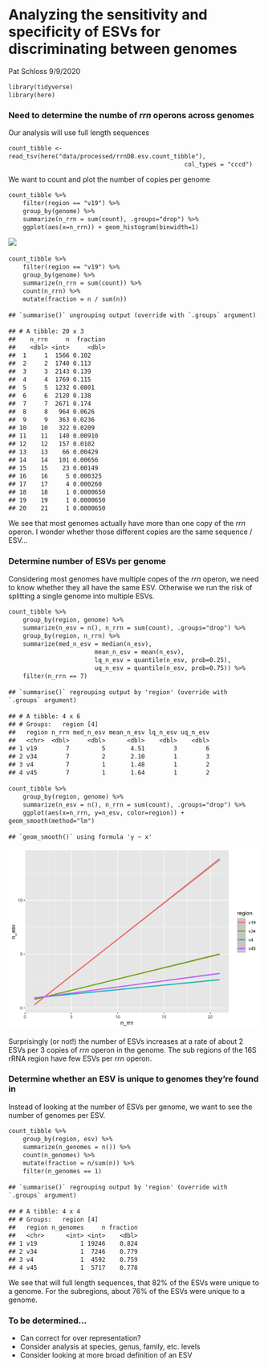 Analyzing the sensitivity and specificity of ESVs for discriminating
between genomes
================
Pat Schloss
9/9/2020

    library(tidyverse)
    library(here)

### Need to determine the numbe of *rrn* operons across genomes

Our analysis will use full length sequences

    count_tibble <- read_tsv(here("data/processed/rrnDB.esv.count_tibble"),
                                                     col_types = "cccd")

We want to count and plot the number of copies per genome

    count_tibble %>%
        filter(region == "v19") %>%
        group_by(genome) %>%
        summarize(n_rrn = sum(count), .groups="drop") %>%
        ggplot(aes(x=n_rrn)) + geom_histogram(binwidth=1)

![](2020-09-09-genome-sens-spec_files/figure-gfm/n_rrn-1.png)<!-- -->

    count_tibble %>%
        filter(region == "v19") %>%
        group_by(genome) %>%
        summarize(n_rrn = sum(count)) %>%
        count(n_rrn) %>%
        mutate(fraction = n / sum(n))

    ## `summarise()` ungrouping output (override with `.groups` argument)

    ## # A tibble: 20 x 3
    ##    n_rrn     n  fraction
    ##    <dbl> <int>     <dbl>
    ##  1     1  1566 0.102    
    ##  2     2  1740 0.113    
    ##  3     3  2143 0.139    
    ##  4     4  1769 0.115    
    ##  5     5  1232 0.0801   
    ##  6     6  2120 0.138    
    ##  7     7  2671 0.174    
    ##  8     8   964 0.0626   
    ##  9     9   363 0.0236   
    ## 10    10   322 0.0209   
    ## 11    11   140 0.00910  
    ## 12    12   157 0.0102   
    ## 13    13    66 0.00429  
    ## 14    14   101 0.00656  
    ## 15    15    23 0.00149  
    ## 16    16     5 0.000325 
    ## 17    17     4 0.000260 
    ## 18    18     1 0.0000650
    ## 19    19     1 0.0000650
    ## 20    21     1 0.0000650

We see that most genomes actually have more than one copy of the *rrn*
operon. I wonder whether those different copies are the same sequence /
ESV…

### Determine number of ESVs per genome

Considering most genomes have multiple copes of the *rrn* operon, we
need to know whether they all have the same ESV. Otherwise we run the
risk of splitting a single genome into multiple ESVs.

    count_tibble %>%
        group_by(region, genome) %>%
        summarize(n_esv = n(), n_rrn = sum(count), .groups="drop") %>%
        group_by(region, n_rrn) %>%
        summarize(med_n_esv = median(n_esv),
                            mean_n_esv = mean(n_esv),
                            lq_n_esv = quantile(n_esv, prob=0.25),
                            uq_n_esv = quantile(n_esv, prob=0.75)) %>%
        filter(n_rrn == 7)

    ## `summarise()` regrouping output by 'region' (override with `.groups` argument)

    ## # A tibble: 4 x 6
    ## # Groups:   region [4]
    ##   region n_rrn med_n_esv mean_n_esv lq_n_esv uq_n_esv
    ##   <chr>  <dbl>     <dbl>      <dbl>    <dbl>    <dbl>
    ## 1 v19        7         5       4.51        3        6
    ## 2 v34        7         2       2.10        1        3
    ## 3 v4         7         1       1.48        1        2
    ## 4 v45        7         1       1.64        1        2

    count_tibble %>%
        group_by(region, genome) %>%
        summarize(n_esv = n(), n_rrn = sum(count), .groups="drop") %>%
        ggplot(aes(x=n_rrn, y=n_esv, color=region)) + geom_smooth(method="lm")

    ## `geom_smooth()` using formula 'y ~ x'

![](2020-09-09-genome-sens-spec_files/figure-gfm/unnamed-chunk-3-1.png)<!-- -->

Surprisingly (or not!) the number of ESVs increases at a rate of about 2
ESVs per 3 copies of *rrn* operon in the genome. The sub regions of the
16S rRNA region have few ESVs per *rrn* operon.

### Determine whether an ESV is unique to genomes they’re found in

Instead of looking at the number of ESVs per genome, we want to see the
number of genomes per ESV.

    count_tibble %>%
        group_by(region, esv) %>%
        summarize(n_genomes = n()) %>%
        count(n_genomes) %>%
        mutate(fraction = n/sum(n)) %>%
        filter(n_genomes == 1)

    ## `summarise()` regrouping output by 'region' (override with `.groups` argument)

    ## # A tibble: 4 x 4
    ## # Groups:   region [4]
    ##   region n_genomes     n fraction
    ##   <chr>      <int> <int>    <dbl>
    ## 1 v19            1 19246    0.824
    ## 2 v34            1  7246    0.779
    ## 3 v4             1  4592    0.759
    ## 4 v45            1  5717    0.778

We see that will full length sequences, that 82% of the ESVs were unique
to a genome. For the subregions, about 76% of the ESVs were unique to a
genome.

### To be determined…

-   Can correct for over representation?
-   Consider analysis at species, genus, family, etc. levels
-   Consider looking at more broad definition of an ESV
